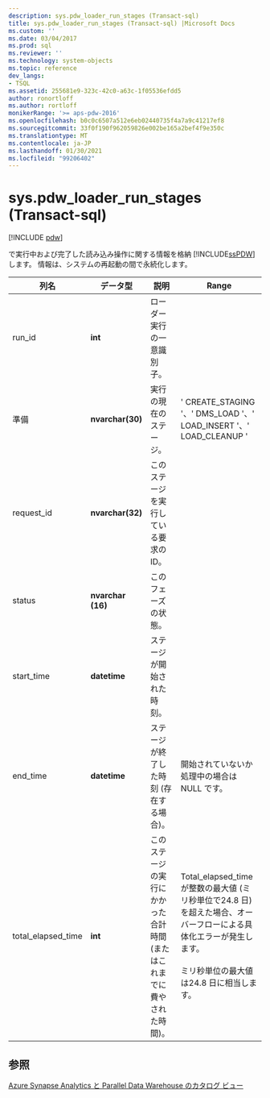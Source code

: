 ```yaml
---
description: sys.pdw_loader_run_stages (Transact-sql)
title: sys.pdw_loader_run_stages (Transact-sql) |Microsoft Docs
ms.custom: ''
ms.date: 03/04/2017
ms.prod: sql
ms.reviewer: ''
ms.technology: system-objects
ms.topic: reference
dev_langs:
- TSQL
ms.assetid: 255681e9-323c-42c0-a63c-1f05536efdd5
author: ronortloff
ms.author: rortloff
monikerRange: '>= aps-pdw-2016'
ms.openlocfilehash: b0c0c6507a512e6eb02440735f4a7a9c41217ef8
ms.sourcegitcommit: 33f0f190f962059826e002be165a2bef4f9e350c
ms.translationtype: MT
ms.contentlocale: ja-JP
ms.lasthandoff: 01/30/2021
ms.locfileid: "99206402"
---
```

# <a name="syspdw_loader_run_stages-transact-sql"></a>sys.pdw_loader_run_stages (Transact-sql)
[!INCLUDE [pdw](../../includes/applies-to-version/pdw.md)]

  で実行中および完了した読み込み操作に関する情報を格納 [!INCLUDE[ssPDW](../../includes/sspdw-md.md)] します。 情報は、システムの再起動の間で永続化します。  
  
| 列名 | データ型 | 説明 | Range |
| ----------- | --------- | ----------- | ----- |
|run_id|**int**|ローダー実行の一意識別子。||  
|準備|**nvarchar(30)**|実行の現在のステージ。|' CREATE_STAGING '、' DMS_LOAD '、' LOAD_INSERT '、' LOAD_CLEANUP '|  
|request_id|**nvarchar(32)**|このステージを実行している要求の ID。||  
|status|**nvarchar (16)**|このフェーズの状態。||  
|start_time|**datetime**|ステージが開始された時刻。||  
|end_time|**datetime**|ステージが終了した時刻 (存在する場合)。|開始されていないか処理中の場合は NULL です。|  
|total_elapsed_time|**int**|このステージの実行にかかった合計時間 (またはこれまでに費やされた時間)。|Total_elapsed_time が整数の最大値 (ミリ秒単位で24.8 日) を超えた場合、オーバーフローによる具体化エラーが発生します。<br /><br /> ミリ秒単位の最大値は24.8 日に相当します。|  
  
## <a name="see-also"></a>参照  
 [Azure Synapse Analytics と Parallel Data Warehouse のカタログ ビュー](../../relational-databases/system-catalog-views/sql-data-warehouse-and-parallel-data-warehouse-catalog-views.md)  
  
  
